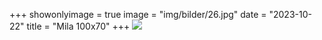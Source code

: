 +++
showonlyimage = true
image = "img/bilder/26.jpg"
date = "2023-10-22"
title = "Mila 100x70"
+++
![](img/bilder/26.jpg)